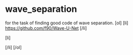 # wave_separation
for the task of finding good code of wave separation.
[ol]
[li]
https://github.com/f90/Wave-U-Net
[/li]

[li]

[/li]
[/ol]
